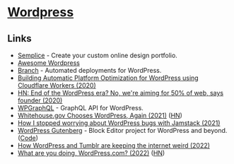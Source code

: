 # [Wordpress](https://wordpress.com)

## Links

- [Semplice](https://www.semplice.com/) - Create your custom online design portfolio.
- [Awesome Wordpress](https://github.com/miziomon/awesome-wordpress)
- [Branch](https://branchci.com/) - Automated deployments for WordPress.
- [Building Automatic Platform Optimization for WordPress using Cloudflare Workers (2020)](https://blog.cloudflare.com/building-automatic-platform-optimization-for-wordpress-using-cloudflare-workers/)
- [HN: End of the WordPress era? No, we're aiming for 50% of web, says founder (2020)](https://news.ycombinator.com/item?id=24776347)
- [WPGraphQL](https://www.wpgraphql.com/) - GraphQL API for WordPress.
- [Whitehouse.gov Chooses WordPress, Again (2021)](https://pagely.com/blog/whitehouse-gov-chooses-wordpress-again/) ([HN](https://news.ycombinator.com/item?id=25887674))
- [How I stopped worrying about WordPress bugs with Jamstack (2021)](https://medium.com/@anshu_79279/how-i-stopped-worrying-about-wordpress-bugs-with-jamstack-b4ee8823eba8)
- [WordPress Gutenberg](https://wordpress.org/gutenberg/) - Block Editor project for WordPress and beyond. ([Code](https://github.com/WordPress/gutenberg))
- [How WordPress and Tumblr are keeping the internet weird (2022)](https://www.theverge.com/2022/3/15/22977857/wordpress-tumblr-simplenote-internet-automattic-matt-mullenweg-interview)
- [What are you doing, WordPress.com? (2022)](https://rootprivileges.net/2022/04/03/what-are-you-doing-wordpress-com/) ([HN](https://news.ycombinator.com/item?id=30894980))